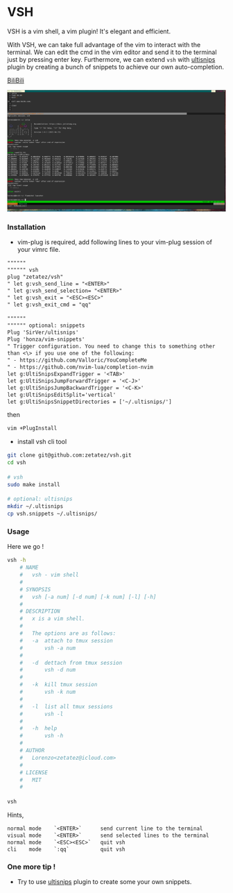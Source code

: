 # VSH 
VSH is a vim shell, a vim plugin! It's elegant and efficient.

With VSH, we can take full advantage of the vim to interact with the terminal. We can edit the cmd in the vim editor and send it to the terminal just by pressing enter key. Furthermore, we can extend `vsh` with [ultisnips](https://github.com/SirVer/ultisnips) plugin by creating a bunch of snippets to achieve our own auto-completion.

[BiliBili](https://b23.tv/437IxV)

![vsh](https://raw.githubusercontent.com/zetatez/vsh/main/pic/20210627022724.png)

### Installation
- vim-plug is required, add following lines to your vim-plug session of your vimrc file.
```vim
""""""
"""""" vsh
plug "zetatez/vsh"
" let g:vsh_send_line = "<ENTER>"
" let g:vsh_send_selection= "<ENTER>"
" let g:vsh_exit = "<ESC><ESC>"
" let g:vsh_exit_cmd = "qq"

""""""
"""""" optional: snippets
Plug 'SirVer/ultisnips'
Plug 'honza/vim-snippets'
" Trigger configuration. You need to change this to something other than <\> if you use one of the following:
" - https://github.com/Valloric/YouCompleteMe
" - https://github.com/nvim-lua/completion-nvim
let g:UltiSnipsExpandTrigger = '<TAB>'
let g:UltiSnipsJumpForwardTrigger = '<C-J>'
let g:UltiSnipsJumpBackwardTrigger = '<C-K>'
let g:UltiSnipsEditSplit='vertical'
let g:UltiSnipsSnippetDirectories = ['~/.ultisnips/']
```
then
```bash
vim +PlugInstall
```

- install vsh cli tool
```bash
git clone git@github.com:zetatez/vsh.git
cd vsh

# vsh
sudo make install

# optional: ultisnips
mkdir ~/.ultisnips
cp vsh.snippets ~/.ultisnips/
```

### Usage
Here we go !
```bash
vsh -h
    # NAME
    # 	vsh - vim shell 
    # 
    # SYNOPSIS
    # 	vsh [-a num] [-d num] [-k num] [-l] [-h]
    # 
    # DESCRIPTION
    # 	x is a vim shell.
    # 
    # 	The options are as follows:
    # 	-a  attach to tmux session  
    # 		vsh -a num
    # 
    # 	-d  dettach from tmux session  
    # 		vsh -d num
    # 	
    # 	-k  kill tmux session  
    # 		vsh -k num
    # 
    # 	-l  list all tmux sessions 
    # 		vsh -l
    # 
    # 	-h  help 
    # 		vsh -h
    # 
    # AUTHOR
    # 	Lorenzo<zetatez@icloud.com>
    # 
    # LICENSE	
    # 	MIT
    # 

vsh

```

Hints,
```
normal mode    `<ENTER>`      send current line to the terminal
visual mode    `<ENTER>`      send selected lines to the terminal
normal mode    `<ESC><ESC>`   quit vsh
cli    mode    `:qq`          quit vsh
```

### One more tip !
- Try to use [ultisnips](https://github.com/SirVer/ultisnips) plugin to create some your own snippets. 

